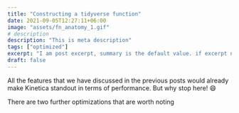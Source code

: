 ```yaml
---
title: "Constructing a tidyverse function"
date: 2021-09-05T12:27:11+06:00
image: "assets/fn_anatomy_1.gif"
# description
description: "This is meta description"
tags: ["optimized"]
excerpt: "I am post excerpt, summary is the default value. if excerpt not availabe"
draft: false
---
```


All the features that we have discussed in the previous posts would already make Kinetica standout in terms of performance. But why stop here! 😄

There are two further optimizations that are worth noting
